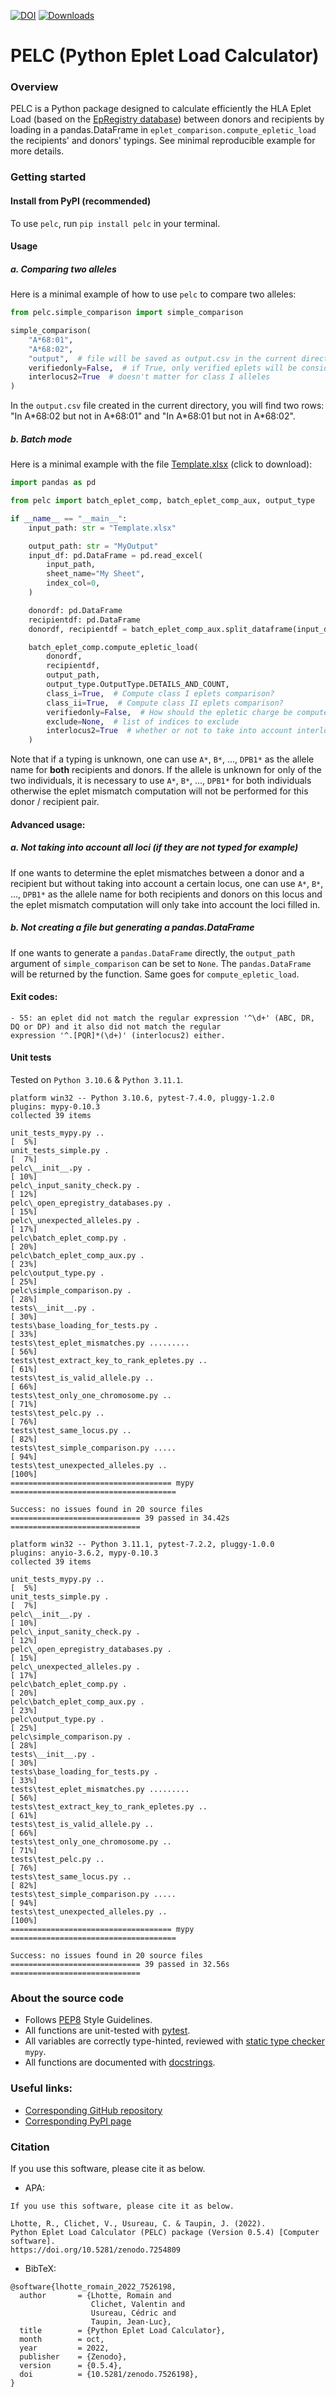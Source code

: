 [![DOI](https://zenodo.org/badge/555576588.svg)](https://zenodo.org/badge/latestdoi/555576588)
[![Downloads](https://pepy.tech/badge/pelc)](https://pepy.tech/project/pelc)
# PELC (Python Eplet Load Calculator)

### Overview
PELC is a Python package designed to calculate efficiently the HLA Eplet Load (based on the
[EpRegistry database](https://www.epregistry.com.br/)) between donors and recipients by loading in a pandas.DataFrame
in `eplet_comparison.compute_epletic_load` the recipients' and donors' typings.  See minimal reproducible example for
more details.


### Getting started
#### Install from PyPI (recommended)
To use `pelc`, run `pip install pelc` in your terminal.


#### Usage

##### a. Comparing two alleles
Here is a minimal example of how to use `pelc` to compare two alleles:
```py
from pelc.simple_comparison import simple_comparison

simple_comparison(
    "A*68:01",
    "A*68:02",
    "output",  # file will be saved as output.csv in the current directory
    verifiedonly=False,  # if True, only verified eplets will be considered, otherwise all eplets will be considered
    interlocus2=True  # doesn't matter for class I alleles
)
```
In the `output.csv` file created in the current directory, you will find two rows: "In A&ast;68:02 but not in 
A&ast;68:01" and "In A&ast;68:01 but not in A&ast;68:02".

##### b. Batch mode
Here is a minimal example with the file [Template.xlsx](https://github.com/MICS-Lab/pelc/raw/main/Template.xlsx)
(click to download):
```py
import pandas as pd

from pelc import batch_eplet_comp, batch_eplet_comp_aux, output_type

if __name__ == "__main__":
    input_path: str = "Template.xlsx"

    output_path: str = "MyOutput"
    input_df: pd.DataFrame = pd.read_excel(
        input_path,
        sheet_name="My Sheet",
        index_col=0,
    )

    donordf: pd.DataFrame
    recipientdf: pd.DataFrame
    donordf, recipientdf = batch_eplet_comp_aux.split_dataframe(input_df)

    batch_eplet_comp.compute_epletic_load(
        donordf,
        recipientdf,
        output_path,
        output_type.OutputType.DETAILS_AND_COUNT,
        class_i=True,  # Compute class I eplets comparison?
        class_ii=True,  # Compute class II eplets comparison?
        verifiedonly=False,  # How should the epletic charge be computed? Verified eplets only? Or all eplets?
        exclude=None,  # list of indices to exclude
        interlocus2=True  # whether or not to take into account interlocus eplets for HLA of class II
    )
```
Note that if a typing is unknown, one can use `A*`, `B*`, ..., `DPB1*` as the allele name for **both** recipients and
donors. If the allele is unknown for only of the two individuals, it is necessary to use `A*`, `B*`, ..., `DPB1*` for
both individuals otherwise the eplet mismatch computation will not be performed for this donor / recipient pair.

#### Advanced usage:
##### a. Not taking into account all loci (if they are not typed for example)
If one wants to determine the eplet mismatches between a donor and a recipient but without taking into account
a certain locus, one can use `A*`, `B*`, ..., `DPB1*` as the allele name for both recipients and donors on this locus
and the eplet mismatch computation will only take into account the loci filled in.

##### b. Not creating a file but generating a pandas.DataFrame
If one wants to generate a `pandas.DataFrame` directly, the `output_path` argument of `simple_comparison` can be 
set to `None`. The `pandas.DataFrame` will be returned by the function. Same goes for `compute_epletic_load`.


#### Exit codes:
```
- 55: an eplet did not match the regular expression '^\d+' (ABC, DR, DQ or DP) and it also did not match the regular
expression '^.[PQR]*(\d+)' (interlocus2) either.
```


#### Unit tests
Tested on `Python 3.10.6` & `Python 3.11.1`.
```
platform win32 -- Python 3.10.6, pytest-7.4.0, pluggy-1.2.0
plugins: mypy-0.10.3
collected 39 items

unit_tests_mypy.py ..                                                    [  5%]
unit_tests_simple.py .                                                   [  7%]
pelc\__init__.py .                                                       [ 10%]
pelc\_input_sanity_check.py .                                            [ 12%]
pelc\_open_epregistry_databases.py .                                     [ 15%]
pelc\_unexpected_alleles.py .                                            [ 17%]
pelc\batch_eplet_comp.py .                                               [ 20%]
pelc\batch_eplet_comp_aux.py .                                           [ 23%]
pelc\output_type.py .                                                    [ 25%]
pelc\simple_comparison.py .                                              [ 28%]
tests\__init__.py .                                                      [ 30%]
tests\base_loading_for_tests.py .                                        [ 33%]
tests\test_eplet_mismatches.py .........                                 [ 56%]
tests\test_extract_key_to_rank_epletes.py ..                             [ 61%]
tests\test_is_valid_allele.py ..                                         [ 66%]
tests\test_only_one_chromosome.py ..                                     [ 71%]
tests\test_pelc.py ..                                                    [ 76%]
tests\test_same_locus.py ..                                              [ 82%]
tests\test_simple_comparison.py .....                                    [ 94%]
tests\test_unexpected_alleles.py ..                                      [100%]
==================================== mypy =====================================

Success: no issues found in 20 source files
============================= 39 passed in 34.42s =============================
```

```
platform win32 -- Python 3.11.1, pytest-7.2.2, pluggy-1.0.0
plugins: anyio-3.6.2, mypy-0.10.3
collected 39 items

unit_tests_mypy.py ..                                                    [  5%]
unit_tests_simple.py .                                                   [  7%]
pelc\__init__.py .                                                       [ 10%]
pelc\_input_sanity_check.py .                                            [ 12%]
pelc\_open_epregistry_databases.py .                                     [ 15%]
pelc\_unexpected_alleles.py .                                            [ 17%]
pelc\batch_eplet_comp.py .                                               [ 20%]
pelc\batch_eplet_comp_aux.py .                                           [ 23%]
pelc\output_type.py .                                                    [ 25%]
pelc\simple_comparison.py .                                              [ 28%]
tests\__init__.py .                                                      [ 30%]
tests\base_loading_for_tests.py .                                        [ 33%]
tests\test_eplet_mismatches.py .........                                 [ 56%]
tests\test_extract_key_to_rank_epletes.py ..                             [ 61%]
tests\test_is_valid_allele.py ..                                         [ 66%]
tests\test_only_one_chromosome.py ..                                     [ 71%]
tests\test_pelc.py ..                                                    [ 76%]
tests\test_same_locus.py ..                                              [ 82%]
tests\test_simple_comparison.py .....                                    [ 94%]
tests\test_unexpected_alleles.py ..                                      [100%]
==================================== mypy =====================================

Success: no issues found in 20 source files
============================= 39 passed in 32.56s =============================
```



### About the source code
- Follows [PEP8](https://peps.python.org/pep-0008/) Style Guidelines.
- All functions are unit-tested with [pytest](https://docs.pytest.org/en/stable/).
- All variables are correctly type-hinted, reviewed with [static type checker](https://mypy.readthedocs.io/en/stable/)
`mypy`.
- All functions are documented with [docstrings](https://www.python.org/dev/peps/pep-0257/).



### Useful links:
- [Corresponding GitHub repository](https://github.com/MICS-Lab/pelc)
- [Corresponding PyPI page](https://pypi.org/project/pelc)



### Citation
If you use this software, please cite it as below.

- APA:
```
If you use this software, please cite it as below. 

Lhotte, R., Clichet, V., Usureau, C. & Taupin, J. (2022). 
Python Eplet Load Calculator (PELC) package (Version 0.5.4) [Computer software].
https://doi.org/10.5281/zenodo.7254809
```

- BibTeX:
```
@software{lhotte_romain_2022_7526198,
  author       = {Lhotte, Romain and
                  Clichet, Valentin and
                  Usureau, Cédric and
                  Taupin, Jean-Luc},
  title        = {Python Eplet Load Calculator},
  month        = oct,
  year         = 2022,
  publisher    = {Zenodo},
  version      = {0.5.4},
  doi          = {10.5281/zenodo.7526198},
}
```
